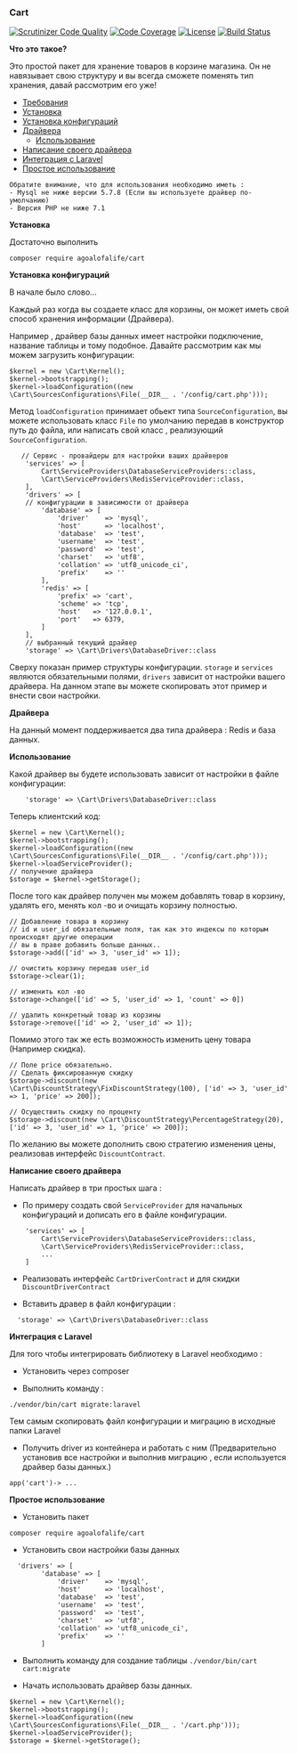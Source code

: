 ### Cart

[![Scrutinizer Code Quality](https://scrutinizer-ci.com/g/agoalofalife/cart/badges/quality-score.png?b=master)](https://scrutinizer-ci.com/g/agoalofalife/cart/?branch=master)
[![Code Coverage](https://scrutinizer-ci.com/g/agoalofalife/cart/badges/coverage.png?b=master)](https://scrutinizer-ci.com/g/agoalofalife/cart/?branch=master)
[![License](https://poser.pugx.org/agoalofalife/cart/license)](https://packagist.org/packages/agoalofalife/cart)
[![Build Status](https://scrutinizer-ci.com/g/agoalofalife/cart/badges/build.png?b=master)](https://scrutinizer-ci.com/g/agoalofalife/cart/build-status/master)


**Что это такое?**

 Это простой пакет для хранение товаров в корзине магазина. 
 Он не навязывает свою структуру и вы всегда сможете поменять тип хранения, давай рассмотрим его уже!

- [Требования](#Required)
- [Установка](#Installation)
- [Установка конфигураций](#Configuration)
- [Драйвера](#Drivers)
     - [Использование](#Use)
- [Написание своего драйвера](#CustomDriver)
- [Интеграция с Laravel](#Laravel)
- [Простое использование](#Guide)


<a name="Required"></a>

```
Обратите внимание, что для использования необходимо иметь :
- Mysql не ниже версии 5.7.8 (Если вы используете драйвер по-умолчанию)
- Версия PHP не ниже 7.1
```

<a name="Installation"></a>
**Установка**

Достаточно выполнить 

```
composer require agoalofalife/cart
```

<a name="Configuration"></a>
**Установка конфигураций**

В начале было слово...

Каждый раз когда вы создаете класс для корзины, он может иметь свой способ хранения информации (Драйвера).

Например , драйвер базы данных имеет настройки подключение, название таблицы и тому подобное.
Давайте рассмотрим как мы можем загрузить конфигурации:

```
$kernel = new \Cart\Kernel();
$kernel->bootstrapping();
$kernel->loadConfiguration((new \Cart\SourcesConfigurations\File(__DIR__ . '/config/cart.php')));
```

Метод `loadConfiguration` принимает обьект типа `SourceConfiguration`, вы можете использовать класс `File` по умолчанию передав в конструктор путь до файла, или написать свой класс , реализующий `SourceConfiguration`.

```
   // Сервис - провайдеры для настройки ваших драйверов
    'services' => [
        Cart\ServiceProviders\DatabaseServiceProviders::class,
        \Cart\ServiceProviders\RedisServiceProvider::class,
    ],
    'drivers' => [
    // конфигурации в зависимости от драйвера
        'database' => [
            'driver'    => 'mysql',
            'host'      => 'localhost',
            'database'  => 'test',
            'username'  => 'test',
            'password'  => 'test',
            'charset'   => 'utf8',
            'collation' => 'utf8_unicode_ci',
            'prefix'    => ''
        ],
        'redis' => [
            'prefix' => 'cart',
            'scheme' => 'tcp',
            'host'   => '127.0.0.1',
            'port'   => 6379,
        ]
    ],
    // выбранный текущий драйвер
    'storage' => \Cart\Drivers\DatabaseDriver::class
```

Сверху показан пример структуры конфигурации. 
`storage` и `services` являются обязательными полями, `drivers` зависит от настройки вашего драйвера.
На данном этапе вы можете скопировать этот пример и внести свои настройки.

<a name="Drivers"></a>
**Драйвера**

На данный момент поддерживается два типа драйвера : Redis и база данных.

<a name="Use"></a>
**Использование**

Какой драйвер вы будете использовать зависит от настройки в файле конфигурации:
```
    'storage' => \Cart\Drivers\DatabaseDriver::class
```
Теперь клиентский код:
```
$kernel = new \Cart\Kernel();
$kernel->bootstrapping();
$kernel->loadConfiguration((new \Cart\SourcesConfigurations\File(__DIR__ . '/config/cart.php')));
$kernel->loadServiceProvider();
// получение драйвера
$storage = $kernel->getStorage();
```

После того как драйвер получен мы можем добавлять товар в корзину,  удалять его, менять кол -во и очищать корзину полностью.

```
// Добавление товара в корзину
// id и user_id обязательные поля, так как это индексы по которым происходят другие операции
// вы в праве добавить больше данных..
$storage->add(['id' => 3, 'user_id' => 1]);

// очистить корзину передав user_id
$storage->clear(1);

// изменить кол -во 
$storage->change(['id' => 5, 'user_id' => 1, 'count' => 0])

// удалить конкретный товар из корзины 
$storage->remove(['id' => 2, 'user_id' => 1]);
```

Помимо этого так же есть возможность изменить цену товара (Например скидка).

```
// Поле price обязательно.
// Сделать фиксированную скидку
$storage->discount(new \Cart\DiscountStrategy\FixDiscountStrategy(100), ['id' => 3, 'user_id' => 1, 'price' => 200]);

// Осуществить скидку по проценту
$storage->discount(new \Cart\DiscountStrategy\PercentageStrategy(20), ['id' => 3, 'user_id' => 1, 'price' => 200]);

```

По желанию вы можете дополнить свою стратегию изменения цены, реализовав интерфейс `DiscountContract`.


<a name="CustomDriver"></a>
**Написание своего драйвера**

Написать драйвер в три простых шага : 

- По примеру создать свой  `ServiceProvider` для начальных конфигураций и дописать его в файле конфигурации.

```
    'services' => [
        Cart\ServiceProviders\DatabaseServiceProviders::class,
        \Cart\ServiceProviders\RedisServiceProvider::class,
        ...
    ]
```

- Реализовать интерфейс `CartDriverContract` и для скидки `DiscountDriverContract`

- Вставить дравер в файл конфигурации :

```
  'storage' => \Cart\Drivers\DatabaseDriver::class
```


<a name="Laravel"></a>
**Интеграция с Laravel**

Для того чтобы интегрировать библиотеку в Laravel необходимо :

- Установить через composer

-  Выполнить команду :
```
./vendor/bin/cart migrate:laravel   
```
 Тем самым скопировать файл конфигурации и миграцию в исходные папки Laravel

- Получить driver из контейнера и работать с ним (Предварительно установив все настройки и выполнив миграцию , если используется драйвер базы данных.)

```
app('cart')-> ...
```

<a name="Guide"></a>
**Простое использование**

- Установить пакет 

`composer require agoalofalife/cart`

- Установить свои настройки базы данных 

```
  'drivers' => [
        'database' => [
            'driver'    => 'mysql',
            'host'      => 'localhost',
            'database'  => 'test',
            'username'  => 'test',
            'password'  => 'test',
            'charset'   => 'utf8',
            'collation' => 'utf8_unicode_ci',
            'prefix'    => ''
        ]
```

- Выполнить команду для создание таблицы `./vendor/bin/cart cart:migrate`

- Начать использовать драйвер базы данных.
```
$kernel = new \Cart\Kernel();
$kernel->bootstrapping();
$kernel->loadConfiguration((new \Cart\SourcesConfigurations\File(__DIR__ . '/cart.php')));
$kernel->loadServiceProvider();
$storage = $kernel->getStorage();
```
